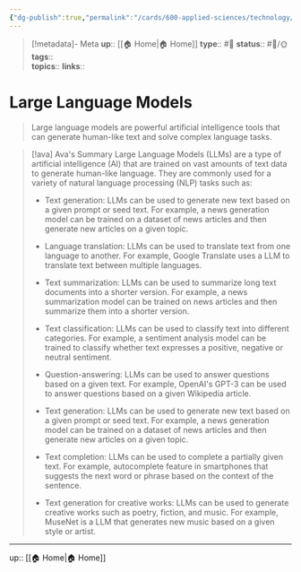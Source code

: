 ```yaml
---
{"dg-publish":true,"permalink":"/cards/600-applied-sciences/technology/ai/large-language-models/","title":"Large Language Models"}
---
```


> [!metadata]- Meta
> **up**:: [[🏠 Home\|🏠 Home]]
> **type**:: #📝 
> **status**:: #📝/🌞
> **tags**::  
> **topics**:: 
> **links**::

# Large Language Models

> Large language models are powerful artificial intelligence tools that can generate human-like text and solve complex language tasks.

> [!ava] Ava's Summary
> Large Language Models (LLMs) are a type of artificial intelligence (AI) that are trained on vast amounts of text data to generate human-like language. They are commonly used for a variety of natural language processing (NLP) tasks such as:
> 
> -   Text generation: LLMs can be used to generate new text based on a given prompt or seed text. For example, a news generation model can be trained on a dataset of news articles and then generate new articles on a given topic.
>     
> -   Language translation: LLMs can be used to translate text from one language to another. For example, Google Translate uses a LLM to translate text between multiple languages.
>     
> -   Text summarization: LLMs can be used to summarize long text documents into a shorter version. For example, a news summarization model can be trained on news articles and then summarize them into a shorter version.
>     
> -   Text classification: LLMs can be used to classify text into different categories. For example, a sentiment analysis model can be trained to classify whether text expresses a positive, negative or neutral sentiment.
>     
> -   Question-answering: LLMs can be used to answer questions based on a given text. For example, OpenAI's GPT-3 can be used to answer questions based on a given Wikipedia article.
>     
> -   Text generation: LLMs can be used to generate new text based on a given prompt or seed text. For example, a news generation model can be trained on a dataset of news articles and then generate new articles on a given topic.
>     
> -   Text completion: LLMs can be used to complete a partially given text. For example, autocomplete feature in smartphones that suggests the next word or phrase based on the context of the sentence.
>     
> -   Text generation for creative works: LLMs can be used to generate creative works such as poetry, fiction, and music. For example, MuseNet is a LLM that generates new music based on a given style or artist.

---
up:: [[🏠 Home\|🏠 Home]]

